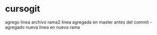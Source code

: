 # cursogit
agrego linea archivo rama2
linea agregada en master antes del commit - agregado
nueva linea en nueva rama